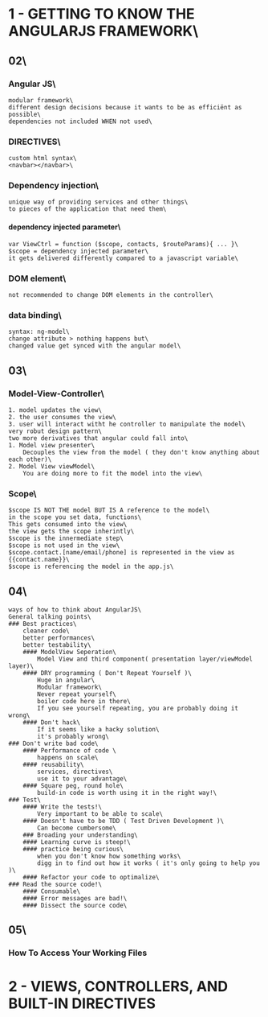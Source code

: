 
# 1 - GETTING TO KNOW THE ANGULARJS FRAMEWORK\

## 02\
### Angular JS\
	modular framework\
	different design decisions because it wants to be as efficiënt as possible\
	dependencies not included WHEN not used\
### DIRECTIVES\
	custom html syntax\
	<navbar></navbar>\
### Dependency injection\
	unique way of providing services and other things\
	to pieces of the application that need them\
#### dependency injected parameter\
	var ViewCtrl = function ($scope, contacts, $routeParams){ ... }\
	$scope = dependency injected parameter\
	it gets delivered differently compared to a javascript variable\
### DOM element\
	not recommended to change DOM elements in the controller\
### data binding\
	syntax: ng-model\
	change attribute > nothing happens but\
	changed value get synced with the angular model\

## 03\
### Model-View-Controller\
	1. model updates the view\
	2. the user consumes the view\
	3. user will interact witht he controller to manipulate the model\
	very robut design pattern\
	two more derivatives that angular could fall into\
	1. Model view presenter\
		Decouples the view from the model ( they don't know anything about each other)\
	2. Model View viewModel\
		You are doing more to fit the model into the view\
### Scope\
	$scope IS NOT THE model BUT IS A reference to the model\
	in the scope you set data, functions\
	This gets consumed into the view\
	the view gets the scope inherintly\
	$scope is the innermediate step\
	$scope is not used in the view\
	$scope.contact.[name/email/phone] is represented in the view as {{contact.name}}\
	$scope is referencing the model in the app.js\

## 04\
	ways of how to think about AngularJS\
	General talking points\
	### Best practices\
		cleaner code\
		better performances\
		better testability\
		#### ModelView Seperation\
			Model View and third component( presentation layer/viewModel layer)\
		#### DRY programming ( Don't Repeat Yourself )\
			Huge in angular\
			Modular framework\
			Never repeat yourself\
			boiler code here in there\
			If you see yourself repeating, you are probably doing it wrong\
		#### Don't hack\
			If it seems like a hacky solution\
			it's probably wrong\
	### Don't write bad code\
		#### Performance of code \
			happens on scale\
		#### reusability\
			services, directives\
			use it to your advantage\
		#### Square peg, round hole\
			build-in code is worth using it in the right way!\
	### Test\
		#### Write the tests!\
			Very important to be able to scale\
		#### Doesn't have to be TDD ( Test Driven Development )\
			Can become cumbersome\
		### Broading your understanding\
		#### Learning curve is steep!\
		#### practice being curious\
			when you don't know how something works\
			digg in to find out how it works ( it's only going to help you )\
		#### Refactor your code to optimalize\
	### Read the source code!\
		#### Consumable\
		#### Error messages are bad!\
		#### Dissect the source code\

## 05\

### How To Access Your Working Files


# 2 - VIEWS, CONTROLLERS, AND BUILT-IN DIRECTIVES

